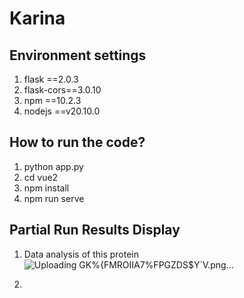 # Karina
## Environment settings
1. flask ==2.0.3
2. flask-cors==3.0.10
3. npm ==10.2.3
4. nodejs ==v20.10.0
## How to run the code?
1. python app.py
2. cd vue2
3. npm install
4. npm run serve

## Partial Run Results Display
1. Data analysis of this protein
   ![Uploading GK%{FMROIIA7%FPGZDS$Y`V.png…]()

3. 
